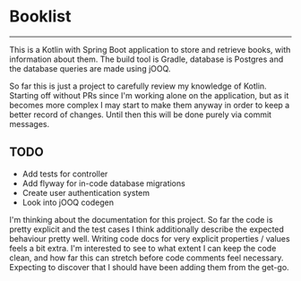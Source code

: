 # Booklist

___

This is a Kotlin with Spring Boot application to store and retrieve books, with information about them. The build tool
is Gradle, database is Postgres and the database queries are made using jOOQ.

So far this is just a project to carefully review my knowledge of Kotlin. Starting off without PRs since I'm working
alone on the application, but as it becomes more complex I may start to make them anyway in order to keep a better
record of changes. Until then this will be done purely via commit messages.

## TODO

- Add tests for controller
- Add flyway for in-code database migrations
- Create user authentication system
- Look into jOOQ codegen

I'm thinking about the documentation for this project. So far the code is pretty explicit and the test cases I think
additionally describe the expected behaviour pretty well. Writing code docs for very explicit properties / values feels
a bit extra. I'm interested to see to what extent I can keep the code clean, and how far this can stretch before code
comments feel necessary. Expecting to discover that I should have been adding them from the get-go.